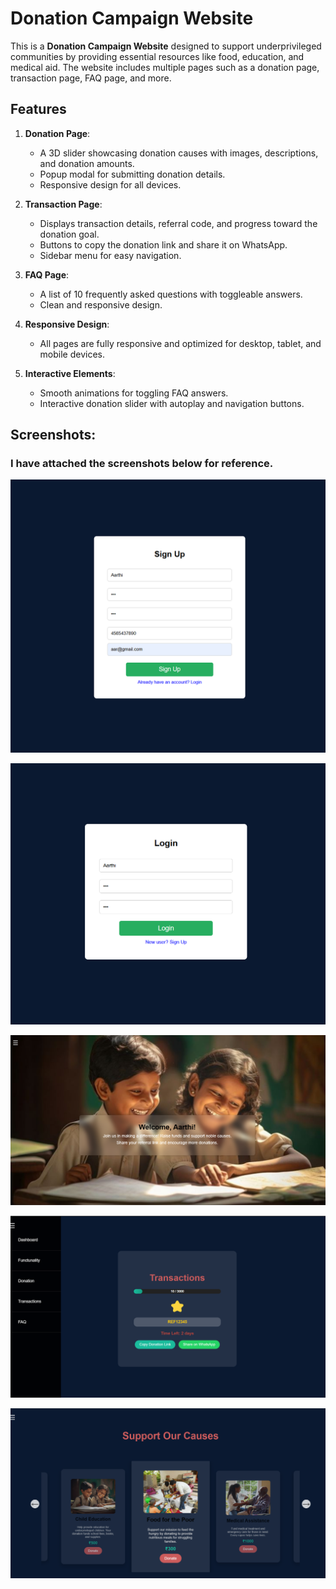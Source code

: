 # Donation Campaign Website

This is a **Donation Campaign Website** designed to support underprivileged communities by providing essential resources like food, education, and medical aid. The website includes multiple pages such as a donation page, transaction page, FAQ page, and more.

## Features

1. **Donation Page**:
   - A 3D slider showcasing donation causes with images, descriptions, and donation amounts.
   - Popup modal for submitting donation details.
   - Responsive design for all devices.

2. **Transaction Page**:
   - Displays transaction details, referral code, and progress toward the donation goal.
   - Buttons to copy the donation link and share it on WhatsApp.
   - Sidebar menu for easy navigation.

3. **FAQ Page**:
   - A list of 10 frequently asked questions with toggleable answers.
   - Clean and responsive design.

4. **Responsive Design**:
   - All pages are fully responsive and optimized for desktop, tablet, and mobile devices.

5. **Interactive Elements**:
   - Smooth animations for toggling FAQ answers.
   - Interactive donation slider with autoplay and navigation buttons.

## Screenshots:
### I have attached the screenshots below for reference.


![Alt Text](page1.png)

![Alt Text](page2.png)

![Alt Text](page3.png)

![Alt Text](page4.png)

![Alt Text](page5.png)
